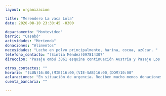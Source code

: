 ```yaml
---
layout: organizacion

title: "Merendero La vaca Lola"
date: 2020-08-10 23:30:45 -0300

departamento: "Montevideo"
barrio: "Casabó"
actividades: "Merienda"
donaciones: "Alimentos"
necesidades: "Leche en polvo principalmente, harina, cocoa, azúcar. "
telefono_contacto: "(Sintia Méndez)097814307"
direccion: "Pasaje ombú 3861 esquina continuación Austria y Pasaje Los Paraísos (a la altura del cementerio del Cerro)"

otros_contactos: ""
horario: "(LUN)16:00,(MIE)16:00,(VIE-SAB)16:00,(DOM)10:00"
aclaraciones: "En situación de urgencia. Reciben mucho menos donaciones, están evaluando dejar de atender días domingos porque no les alcanzan los insumos. Reciben donaciones todos los días en la misma dirección de 9 a19 hs."
cuenta_bancaria: ""

---
```

